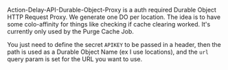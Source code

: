 Action-Delay-API-Durable-Object-Proxy is a auth required Durable Object HTTP Request Proxy. We generate one DO per location. The idea is to have some colo-affinity for things like checking if cache clearing worked. It's currently only used by the Purge Cache Job.

You just need to define the secret `APIKEY` to be passed in a header, then the path is used as a Durable Object Name (ex I use locations), and the `url` query param is set for the URL you want to use. 